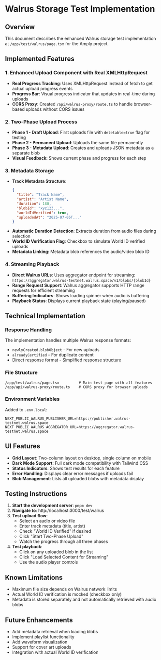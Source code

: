 # Walrus Storage Test Implementation

## Overview
This document describes the enhanced Walrus storage test implementation at `/app/test/walrus/page.tsx` for the Amply project.

## Implemented Features

### 1. Enhanced Upload Component with Real XMLHttpRequest
- **Real Progress Tracking**: Uses XMLHttpRequest instead of fetch to get actual upload progress events
- **Progress Bar**: Visual progress indicator that updates in real-time during uploads
- **CORS Proxy**: Created `/api/walrus-proxy/route.ts` to handle browser-based uploads without CORS issues

### 2. Two-Phase Upload Process
- **Phase 1 - Draft Upload**: First uploads file with `deletable=true` flag for testing
- **Phase 2 - Permanent Upload**: Uploads the same file permanently 
- **Phase 3 - Metadata Upload**: Creates and uploads JSON metadata as a separate blob
- **Visual Feedback**: Shows current phase and progress for each step

### 3. Metadata Storage
- **Track Metadata Structure**:
  ```json
  {
    "title": "Track Name",
    "artist": "Artist Name", 
    "duration": 180,
    "blobId": "xyz123...",
    "worldIdVerified": true,
    "uploadedAt": "2025-07-05T..."
  }
  ```
- **Automatic Duration Detection**: Extracts duration from audio files during selection
- **World ID Verification Flag**: Checkbox to simulate World ID verified uploads
- **Metadata Linking**: Metadata blob references the audio/video blob ID

### 4. Streaming Playback
- **Direct Walrus URLs**: Uses aggregator endpoint for streaming: `https://aggregator.walrus-testnet.walrus.space/v1/blobs/{blobId}`
- **Range Request Support**: Walrus aggregator supports HTTP range requests for efficient streaming
- **Buffering Indicators**: Shows loading spinner when audio is buffering
- **Playback Status**: Displays current playback state (playing/paused)

## Technical Implementation

### Response Handling
The implementation handles multiple Walrus response formats:
- `newlyCreated.blobObject` - For new uploads
- `alreadyCertified` - For duplicate content
- Direct response format - Simplified response structure

### File Structure
```
/app/test/walrus/page.tsx         # Main test page with all features
/app/api/walrus-proxy/route.ts    # CORS proxy for browser uploads
```

### Environment Variables
Added to `.env.local`:
```env
NEXT_PUBLIC_WALRUS_PUBLISHER_URL=https://publisher.walrus-testnet.walrus.space
NEXT_PUBLIC_WALRUS_AGGREGATOR_URL=https://aggregator.walrus-testnet.walrus.space
```

## UI Features
- **Grid Layout**: Two-column layout on desktop, single column on mobile
- **Dark Mode Support**: Full dark mode compatibility with Tailwind CSS
- **Status Indicators**: Shows test results for each feature
- **Error Handling**: Displays clear error messages if uploads fail
- **Blob Management**: Lists all uploaded blobs with metadata display

## Testing Instructions

1. **Start the development server**: `pnpm dev`
2. **Navigate to**: http://localhost:3000/test/walrus
3. **Test upload flow**:
   - Select an audio or video file
   - Enter track metadata (title, artist)
   - Check "World ID Verified" if desired
   - Click "Start Two-Phase Upload"
   - Watch the progress through all three phases
4. **Test playback**:
   - Click on any uploaded blob in the list
   - Click "Load Selected Content for Streaming"
   - Use the audio player controls

## Known Limitations
- Maximum file size depends on Walrus network limits
- Actual World ID verification is mocked (checkbox only)
- Metadata is stored separately and not automatically retrieved with audio blobs

## Future Enhancements
- Add metadata retrieval when loading blobs
- Implement playlist functionality
- Add waveform visualization
- Support for cover art uploads
- Integration with actual World ID verification